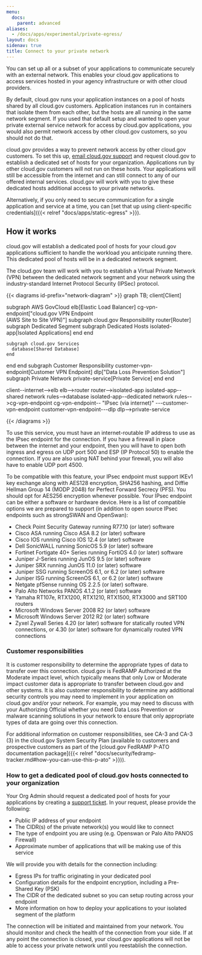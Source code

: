 ```yaml
---
menu:
  docs:
    parent: advanced
aliases:
  - /docs/apps/experimental/private-egress/
layout: docs
sidenav: true
title: Connect to your private network
---
```


You can set up all or a subset of your applications to communicate securely with an external network. This enables your cloud.gov applications to access services hosted in your agency infrastructure or with other cloud providers.

By default, cloud.gov runs your application instances on a pool of hosts shared by all cloud.gov customers. Application instances run in containers that isolate them from each other, but the hosts are all running in the same network segment. If you used that default setup and wanted to open your private external service network for access by cloud.gov applications, you would also permit network access by other cloud.gov customers, so you should not do that.

cloud.gov provides a way to prevent network access by other cloud.gov customers. To set this up, [email cloud.gov support](#how-to-get-a-dedicated-pool-of-cloud-gov-hosts-connected-to-your-organization) and request cloud.gov to establish a dedicated set of hosts for your organization. Applications run by other cloud.gov customers will not run on these hosts. Your applications will still be accessible from the internet and can still connect to any of our offered internal services. cloud.gov will work with you to give these dedicated hosts additional access to your private networks.

Alternatively, if you only need to secure communication for a single application and service at a time, you can [set that up using client-specific credentials]({{< relref "docs/apps/static-egress" >}}).

## How it works

cloud.gov will establish a dedicated pool of hosts for your cloud.gov applications sufficient to handle the workload you anticipate running there. This dedicated pool of hosts will be in a dedicated network segment.

The cloud.gov team will work with you to establish a Virtual Private Network (VPN) between the dedicated network segment and your network using the industry-standard Internet Protocol Security (IPSec) protocol.

{{< diagrams id-prefix="network-diagram" >}}
graph TB;
  client[Client]

subgraph AWS GovCloud
    elb[Elastic Load Balancer]
    cg-vpn-endpoint["cloud.gov VPN Endpoint <br /> (AWS Site to Site VPN)"]
  subgraph cloud.gov Responsibility
    router[Router]
    subgraph Dedicated Segment
      subgraph Dedicated Hosts
        isolated-app[Isolated Applications]
      end
    end

    subgraph cloud.gov Services
      database[Shared Database]
    end
  end
end
  subgraph Customer Responsibility
    customer-vpn-endpoint[Customer VPN Endpoint]
    dlp["Data Loss Prevention Solution"]
    subgraph Private Network
      private-service[Private Service]
    end
  end

  client--internet-->elb
  elb-->router
  router-->isolated-app
  isolated-app--shared network rules-->database
  isolated-app--dedicated network rules-->cg-vpn-endpoint
  cg-vpn-endpoint-- "IPsec (via internet)" ---customer-vpn-endpoint
  customer-vpn-endpoint---dlp
  dlp-->private-service

{{< /diagrams >}}

To use this service, you must have an internet-routable IP address to use as the IPsec endpoint for the connection. If you have a firewall in place between the internet and your endpoint, then you will have to open both ingress and egress on UDP port 500 and ESP (IP Protocol 50) to enable the connection. If you are also using NAT behind your firewall, you will also have to enable UDP port 4500.

To be compatible with this feature, your IPsec endpoint must support IKEv1 key exchange along with AES128 encryption, SHA256 hashing, and Diffie Hellman Group 14 (MODP 2048) for Perfect Forward Secrecy (PFS). You should opt for AES256 encryption whenever possible. Your IPsec endpoint can be either a software or hardware device. Here is a list of compatible options we are prepared to support (in addition to open source IPsec endpoints such as strongSWAN and OpenSwan):

<!-- List from https://docs.aws.amazon.com/AmazonVPC/latest/NetworkAdminGuide/Introduction.html#DevicesTested -->

- Check Point Security Gateway running R77.10 (or later) software
- Cisco ASA running Cisco ASA 8.2 (or later) software
- Cisco IOS running Cisco IOS 12.4 (or later) software
- Dell SonicWALL running SonicOS 5.9 (or later) software
- Fortinet Fortigate 40+ Series running FortiOS 4.0 (or later) software
- Juniper J-Series running JunOS 9.5 (or later) software
- Juniper SRX running JunOS 11.0 (or later) software
- Juniper SSG running ScreenOS 6.1, or 6.2 (or later) software
- Juniper ISG running ScreenOS 6.1, or 6.2 (or later) software
- Netgate pfSense running OS 2.2.5 (or later) software.
- Palo Alto Networks PANOS 4.1.2 (or later) software
- Yamaha RT107e, RTX1200, RTX1210, RTX1500, RTX3000 and SRT100 routers
- Microsoft Windows Server 2008 R2 (or later) software
- Microsoft Windows Server 2012 R2 (or later) software
- Zyxel Zywall Series 4.20 (or later) software for statically routed VPN connections, or 4.30 (or later) software for dynamically routed VPN connections

### Customer responsibilities

It is customer responsibility to determine the appropriate types of data to transfer over this connection. cloud.gov is FedRAMP Authorized at the Moderate impact level, which typically means that only Low or Moderate impact customer data is appropriate to transfer between cloud.gov and other systems. It is also customer responsibility to determine any additional security controls you may need to implement in your application on cloud.gov and/or your network. For example, you may need to discuss with your Authorizing Official whether you need Data Loss Prevention or malware scanning solutions in your network to ensure that only appropriate types of data are going over this connection.

For additional information on customer responsibilities, see CA-3 and CA-3 (3) in the cloud.gov System Security Plan (available to customers and prospective customers as part of the [cloud.gov FedRAMP P-ATO documentation package]({{< relref "docs/security/fedramp-tracker.md#how-you-can-use-this-p-ato" >}})).

### How to get a dedicated pool of cloud.gov hosts connected to your organization

Your Org Admin should request a dedicated pool of hosts for your applications  by creating a [support ticket](mailto:cloud-gov-support@gsa.gov?subject=Private%20Egress%20Request). In your request, please provide the following:

 - Public IP address of your endpoint
 - The CIDR(s) of the private network(s) you would like to connect
 - The type of endpoint you are using (e.g. Openswan or Palo Alto PANOS Firewall)
 - Approximate number of applications that will be making use of this service

We will provide you with details for the connection including:

 - Egress IPs for traffic originating in your dedicated pool
 - Configuration details for the endpoint encryption, including a Pre-Shared Key (PSK)
 - The CIDR of the dedicated subnet so you can setup routing across your endpoint
 - More information on how to deploy your applications to your isolated segment of the platform

The connection will be initiated and maintained from your network. You should monitor and check the health of the connection from your side. If at any point the connection is closed, your cloud.gov applications will not be able to access your private network until you reestablish the connection.
